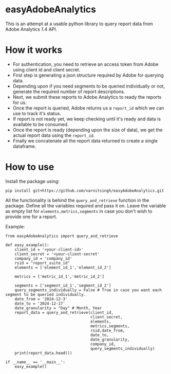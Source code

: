 # easyAdobeAnalytics

This is an attempt at a usable python library to query report data from Adobe Analytics 1.4 API.

# How it works
* For authentication, you need to retrieve an access token from Adobe using client id and client secret.
* First step is generating a json structure required by Adobe for querying data.
* Depending upon if you need segments to be queried individually or not, generate the required number of report descriptions.
* Next, we submit these reports to Adobe Analytics to ready the reports for us.
* Once the report is queried, Adobe returns us a `report_id` which we can use to track it's status.
* If report is not ready yet, we keep checking until it's ready and data is available to be consumed.
* Once the report is ready (depending upon the size of data), we get the actual report data using the `report_id`.
* Finally we concatenate all the report data returned to create a single dataframe.

# How to use

Install the package using:
```
pip install git+https://github.com/varnitsingh/easyAdobeAnalytics.git
```
All the functionality is behind the `query_and_retrieve` function in the package. Define all the variables required and pass it on. Leave the variable as empty list for `elements,metrics,segments` in case you don't wish to provide one for a report.

Example:
```
from easyAdobeAnalytics import query_and_retrieve

def easy_example():
    client_id = '<your-client-id>'
    client_secret = '<your-client-secret'
    company_id = 'company_id'
    rsid = "report_suite_id"
    elements = ['element_id_1','element_id_2']
    
    metrics = ['metric_id_1','metric_id_2']
    
    segments = ['segment_id_1','segment_id_2']
    query_segments_individually = False # True in case you want each segment to be queried individually.
    date_from = '2024-12-3'
    date_to = '2024-12-17'
    date_granularity = "Day" # Month, Year
    report_data = query_and_retrieve(client_id,
                                     client_secret,
                                     elements,
                                     metrics,segments,
                                     rsid,date_from,
                                     date_to,
                                     date_granularity,
                                     company_id,
                                     query_segments_individually)
    print(report_data.head())

if __name__ == '__main__':
    easy_example()
```